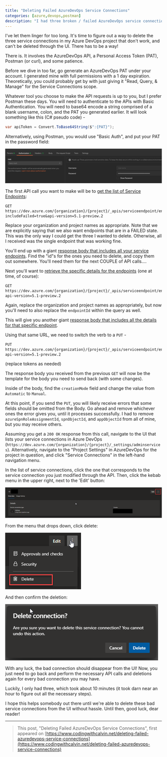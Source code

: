 ```yaml
---
title: "Deleting Failed AzureDevOps Service Connections"
categories: [azure,devops,postman]
description: "I had three broken / failed AzureDevOps service connections that I could not remove via the UI.  I finally figured it out using AzureDevOps API.  Read on to find out how!"
---
```


I've let them linger for too long.  It's time to figure out a way to delete the three service connections in my Azure DevOps project that don't work, and can't be deleted through the UI.  There has to be a way!

There is.  It involves the AzureDevOps API, a Personal Access Token (PAT), Postman (or curl), and some patience.

Before we dive in too far, go generate an AzureDevOps PAT under your account.  I generated mine with full permissions with a 1 day expiration.  Theoretically, you could probably get by with just giving it "Read, Query, & Manage" for the Service Connections scope.

Whatever tool you choose to make the API requests is up to you, but I prefer Postman these days.  You will need to authenticate to the APIs with Basic Authentication.  You will need to base64 encode a string comprised of a blank username, colon, and the PAT you generated earlier.  It will look something like this (C# pseudo code) - 

```csharp
var apiToken = Convert.ToBase64String($":{PAT}");
```

Alternatively, using Postman, you would use "Basic Auth", and put your PAT in the password field:

![Postman Basic Authorization](./postman-auth.png)

The first API call you want to make will be to [get the list of Service Endpoints](https://docs.microsoft.com/en-us/rest/api/azure/devops/serviceendpoint/endpoints/get%20service%20endpoints?view=azure-devops-rest-5.1):

```
GET https://dev.azure.com/{organization}/{project}/_apis/serviceendpoint/endpoints?includeFailed=true&api-version=5.1-preview.2
```

Replace your organization and project names as appropriate.  Note that we are explicitly saying that we also want endpoints that are in a FAILED state.  This was the only way I could get the three I wanted to delete.  Otherwise, all I received was the single endpoint that was working fine.

You'll end up with a giant [response body that includes all your service endpoints](https://docs.microsoft.com/en-us/rest/api/azure/devops/serviceendpoint/endpoints/get%20service%20endpoints?view=azure-devops-rest-5.1#serviceendpoint).  Find the "id"s for the ones you need to delete, and copy them out somewhere.  You'll need them for the next COUPLE of API calls....

Next you'll want to [retrieve the specific details for the endpoints](https://docs.microsoft.com/en-us/rest/api/azure/devops/serviceendpoint/endpoints/get?view=azure-devops-rest-5.1) (one at time, of course):

```
GET https://dev.azure.com/{organization}/{project}/_apis/serviceendpoint/endpoints/{endpointId}?api-version=5.1-preview.2
```

Again, replace the organization and project names as appropriately, but now you'll need to also replace the `endpointId` within the query as well.

This will give you another giant [response body that includes all the details for that specific endpoint](https://docs.microsoft.com/en-us/rest/api/azure/devops/serviceendpoint/endpoints/get?view=azure-devops-rest-5.1#serviceendpoint).

Using that same URL, we need to switch the verb to a `PUT` -

```
PUT https://dev.azure.com/{organization}/{project}/_apis/serviceendpoint/endpoints/{endpointId}?api-version=5.1-preview.2
```
(replace tokens as needed)

The response body you received from the previous `GET` will now be the template for the body you need to send back (with some changes).

Inside of the body, find the `creationMode` field and change the value from `Automatic` to `Manual`.

At this point, if you send the `PUT`, you will likely receive errors that some fields should be omitted from the Body.  Go ahead and remove whichever ones the error gives you, until it processes successfully.  I had to remove `azureSpnRoleAssignmentId`, `spnObjectId`, and `appObjectId` from all of mine, but you may receive others.

Assuming you get a `200 OK` response from this call, navigate to the UI that lists your service connections in Azure DevOps (`https://dev.azure.com/{organization}/{project}/_settings/adminservices`). Alternatively, navigate to the "Project Settings" in AzureDevOps for the project in question, and click "Service Connections" in the left-hand navigation menu.  

In the list of service connections, click the one that corresponds to the service connection you just modified through the API.  Then, click the kebab menu in the upper right, next to the 'Edit' button:

![Location of Kebab Menu](./connection-delete.png)

From the menu that drops down, click delete:

![Delete Item](./kebab-menu.png)

And then confirm the deletion:

![Confirm Delete](./confirm-delete.png)

With any luck, the bad connection should disappear from the UI!  Now, you just need to go back and perform the necessary API calls and deletions again for every bad connection you may have.

Luckily, I only had three, which took about 10 minutes (it took darn near an hour to figure out all the necessary steps).

I hope this helps somebody out there until we're able to delete these bad service connections from the UI without hassle.  Until then, good luck, dear reader!

---

>This post, "Deleting Failed AzureDevOps Service Connections", first appeared on [https://www.codingwithcalvin.net/deleting-failed-azuredevops-service-connections](https://www.codingwithcalvin.net/deleting-failed-azuredevops-service-connections)